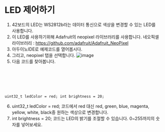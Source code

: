 <H1> LED 제어하기</h1>

1. 42보드의 LED는 WS2812b라는 데이터 통신으로 색상을 변경할 수 있는 LED를 사용합니다.
2. 이 LED를 사용하기위해 Adafruit의 neopixel 라이브러리를 사용합니다.
   네오픽셀 라이브러리 : https://github.com/adafruit/Adafruit_NeoPixel
3. 아두이노IDE로 예제코드를 열어봅시다.
4. 그리고, neopixel 탭을 선택합니다.
 ![image](https://user-images.githubusercontent.com/113105/128957649-d800a060-b313-48c0-8705-f28fd0681bdf.png)
5. 다음 코드를 찾아봅니다.
   <pre><code>
uint32_t ledColor = red;
int brightness = 20;
</code></pre>

6. uint32_t ledColor = red; 
 코드에서 red 대신 red, green, blue, magenta, yellow, white, black중 원하는 색상으로 변경합니다.
7. int brightness = 20; 
 코드는 LED의 밝기를 조절할 수 있습니다. 0~255까지의 숫자를 넣어보세요.

